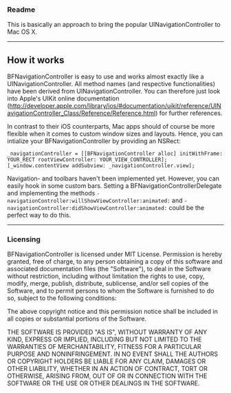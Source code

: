 ### Readme

This is basically an approach to bring the popular UINavigationController to Mac OS X.

---
## How it works

BFNavigationController is easy to use and works almost exactly like a UINavigationController. All method names (and respective functionalities) have been derived from UINavigationController. You can therefore just look into 
Apple's UIKit online documentation (http://developer.apple.com/library/ios/#documentation/uikit/reference/UINavigationController_Class/Reference/Reference.html) for further references.

In contrast to their iOS counterparts, Mac apps should of course be more flexible when it comes to custom window sizes and layouts. Hence, you can intialize your BFNavigationController by providing an NSRect:


	_navigationController = [[BFNavigationController alloc] initWithFrame: YOUR_RECT rootViewController: YOUR_VIEW_CONTROLLER];
	[_window.contentView addSubview: _navigationController.view];


Navigation- and toolbars haven't been implemented yet. However, you can easily hook in some custom bars. 
Setting a BFNavigationControllerDelegate and implementing the methods `-navigationController:willShowViewController:animated:` and `-navigationController:didShowViewController:animated:` 
could be the perfect way to do this.

---
### Licensing

BFNavigationController is licensed under MIT License. 
Permission is hereby granted, free of charge, to any person obtaining a copy
of this software and associated documentation files (the "Software"), to deal
in the Software without restriction, including without limitation the rights
to use, copy, modify, merge, publish, distribute, sublicense, and/or sell
copies of the Software, and to permit persons to whom the Software is
furnished to do so, subject to the following conditions:

The above copyright notice and this permission notice shall be included in
all copies or substantial portions of the Software.

THE SOFTWARE IS PROVIDED "AS IS", WITHOUT WARRANTY OF ANY KIND, EXPRESS OR
IMPLIED, INCLUDING BUT NOT LIMITED TO THE WARRANTIES OF MERCHANTABILITY,
FITNESS FOR A PARTICULAR PURPOSE AND NONINFRINGEMENT. IN NO EVENT SHALL THE
AUTHORS OR COPYRIGHT HOLDERS BE LIABLE FOR ANY CLAIM, DAMAGES OR OTHER
LIABILITY, WHETHER IN AN ACTION OF CONTRACT, TORT OR OTHERWISE, ARISING FROM,
OUT OF OR IN CONNECTION WITH THE SOFTWARE OR THE USE OR OTHER DEALINGS IN
THE SOFTWARE.